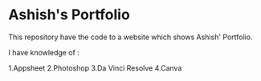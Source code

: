 # Ashish's Portfolio

This repository have the code to a website which shows Ashish' Portfolio.

I have knowledge of :

1.Appsheet
2.Photoshop
3.Da Vinci Resolve
4.Canva
